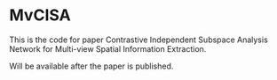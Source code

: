 # MvCISA

This is the code for paper Contrastive Independent Subspace Analysis Network for Multi-view Spatial Information Extraction.

Will be available after the paper is published.
